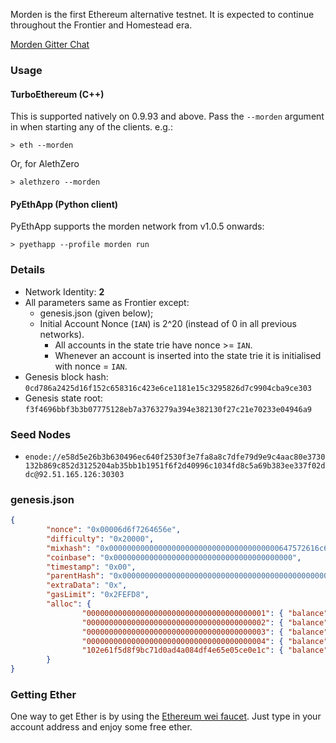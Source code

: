Morden is the first Ethereum alternative testnet. It is expected to continue throughout the Frontier and Homestead era.

[Morden Gitter Chat](https://gitter.im/ethereum/testnet?utm_source=share-link&utm_medium=link&utm_campaign=share-link)

### Usage

#### TurboEthereum (C++)

This is supported natively on 0.9.93 and above. Pass the `--morden` argument in when starting any of the clients. e.g.:

```
> eth --morden
```

Or, for AlethZero

```
> alethzero --morden
```

#### PyEthApp (Python client)

PyEthApp supports the morden network from v1.0.5 onwards:

```
> pyethapp --profile morden run
```

### Details

- Network Identity: **2**
- All parameters same as Frontier except:
  - genesis.json (given below);
  - Initial Account Nonce (`IAN`) is 2^20 (instead of 0 in all previous networks).
    - All accounts in the state trie have nonce >= `IAN`.
    - Whenever an account is inserted into the state trie it is initialised with nonce = `IAN`.
- Genesis block hash: `0cd786a2425d16f152c658316c423e6ce1181e15c3295826d7c9904cba9ce303`
- Genesis state root: `f3f4696bbf3b3b07775128eb7a3763279a394e382130f27c21e70233e04946a9`

### Seed Nodes
- `enode://e58d5e26b3b630496ec640f2530f3e7fa8a8c7dfe79d9e9c4aac80e3730132b869c852d3125204ab35bb1b1951f6f2d40996c1034fd8c5a69b383ee337f02ddc@92.51.165.126:30303`

### genesis.json

```json
{
        "nonce": "0x00006d6f7264656e",
        "difficulty": "0x20000",
        "mixhash": "0x00000000000000000000000000000000000000647572616c65787365646c6578",
        "coinbase": "0x0000000000000000000000000000000000000000",
        "timestamp": "0x00",
        "parentHash": "0x0000000000000000000000000000000000000000000000000000000000000000",
        "extraData": "0x",
        "gasLimit": "0x2FEFD8",
        "alloc": {
                "0000000000000000000000000000000000000001": { "balance": "1" },
                "0000000000000000000000000000000000000002": { "balance": "1" },
                "0000000000000000000000000000000000000003": { "balance": "1" },
                "0000000000000000000000000000000000000004": { "balance": "1" },
                "102e61f5d8f9bc71d0ad4a084df4e65e05ce0e1c": { "balance": "1606938044258990275541962092341162602522202993782792835301376" }
        }
}
```

### Getting Ether
One way to get Ether is by using the [Ethereum wei faucet](https://zerogox.com/ethereum/wei_faucet). Just type in your account address and enjoy some free ether.